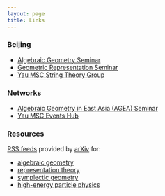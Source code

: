```yaml
---
layout: page
title: Links
---
```


### Beijing

- [Algebraic Geometry Seminar](https://ymsc.tsinghua.edu.cn/en/info/1053/1547.htm)
- [Geometric Representation Seminar](https://ymsc.tsinghua.edu.cn/info/1053/1731.htm)
- [Yau MSC String Theory Group](http://ymsc-strings.github.io/index.html)
 
### Networks

- [Algebraic Geometry in East Asia (AGEA) Seminar](https://sites.google.com/ncts.ntu.edu.tw/agea-seminar)
- [Yau MSC Events Hub](https://yau-msc-events.github.io)

### Resources

[RSS feeds](http://arxiv.org/help/rss) provided by <a href="http://arxiv.org/">arXiv</a> for:

- <a href="http://export.arxiv.org/rss/math.AG">algebraic
geometry</a>
- <a href="http://export.arxiv.org/rss/math.RT">representation theory</a>
- <a
href="http://export.arxiv.org/rss/math.SG">symplectic geometry</a>
- <a href="http://export.arxiv.org/rss/hep-th">high-energy particle physics</a>
